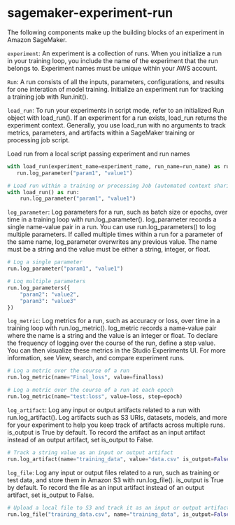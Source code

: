 # sagemaker-experiment-run

The following components make up the building blocks of an experiment in Amazon SageMaker.

`experiment`: An experiment is a collection of runs. When you initialize a run in your training loop, you include the name of the experiment that the run belongs to. Experiment names must be unique within your AWS account.

`Run`: A run consists of all the inputs, parameters, configurations, and results for one interation of model training. Initialize an experiment run for tracking a training job with Run.init().

`load_run`: To run your experiments in script mode, refer to an initialized Run object with load_run(). If an experiment for a run exists, load_run returns the experiment context. Generally, you use load_run with no arguments to track metrics, parameters, and artifacts within a SageMaker training or processing job script.

Load run from a local script passing experiment and run names
```python
with load_run(experiment_name=experiment_name, run_name=run_name) as run:
   run.log_parameter("param1", "value1")
```
```python
# Load run within a training or processing Job (automated context sharing)
with load_run() as run:
    run.log_parameter("param1", "value1") 
```

`log_parameter`: Log parameters for a run, such as batch size or epochs, over time in a training loop with run.log_parameter(). log_parameter records a single name-value pair in a run. You can use run.log_parameters() to log multiple parameters. If called multiple times within a run for a parameter of the same name, log_parameter overwrites any previous value. The name must be a string and the value must be either a string, integer, or float.

```python
# Log a single parameter
run.log_parameter("param1", "value1")

# Log multiple parameters
run.log_parameters({
    "param2": "value2",
    "param3": "value3"
})
```
`log_metric`: Log metrics for a run, such as accuracy or loss, over time in a training loop with run.log_metric(). log_metric records a name-value pair where the name is a string and the value is an integer or float. To declare the frequency of logging over the course of the run, define a step value. You can then visualize these metrics in the Studio Experiments UI. For more information, see View, search, and compare experiment runs.

```python
# Log a metric over the course of a run
run.log_metric(name="Final_loss", value=finalloss)

# Log a metric over the course of a run at each epoch
run.log_metric(name="test:loss", value=loss, step=epoch)
```

`log_artifact`: Log any input or output artifacts related to a run with run.log_artifact(). Log artifacts such as S3 URIs, datasets, models, and more for your experiment to help you keep track of artifacts across multiple runs. is_output is True by default. To record the artifact as an input artifact instead of an output artifact, set is_output to False.

```python
# Track a string value as an input or output artifact
run.log_artifact(name="training_data", value="data.csv" is_output=False)
```

`log_file`: Log any input or output files related to a run, such as training or test data, and store them in Amazon S3 with run.log_file(). is_output is True by default. To record the file as an input artifact instead of an output artifact, set is_output to False.

```python
# Upload a local file to S3 and track it as an input or output artifact
run.log_file("training_data.csv", name="training_data", is_output=False)
```